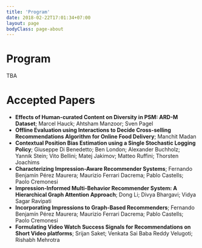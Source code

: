 ```yaml
---
title: 'Program'
date: 2018-02-22T17:01:34+07:00
layout: page
bodyClass: page-about
---
```


# Program

TBA

# Accepted Papers

* **Effects of Human-curated Content on Diversity in PSM: ARD-M Dataset**; Marcel Hauck; Ahtsham Manzoor; Sven Pagel
* **Offline Evaluation using Interactions to Decide Cross-selling Recommendations Algorithm for Online Food Delivery**; Manchit Madan
* **Contextual Position Bias Estimation using a Single Stochastic Logging Policy**; Giuseppe Di Benedetto; Ben London; Alexander Buchholz; Yannik Stein; Vito Bellini; Matej Jakimov; Matteo Ruffini; Thorsten Joachims
* **Characterizing Impression-Aware Recommender Systems**; Fernando Benjamín Pérez Maurera; Maurizio Ferrari Dacrema; Pablo Castells; Paolo Cremonesi
* **Impression-Informed Multi-Behavior Recommender System: A Hierarchical Graph Attention Approach**; Dong Li; Divya Bhargavi; Vidya Sagar Ravipati
* **Incorporating Impressions to Graph-Based Recommenders**; Fernando Benjamín Pérez Maurera; Maurizio Ferrari Dacrema; Pablo Castells; Paolo Cremonesi
* **Formulating Video Watch Success Signals for Recommendations on Short Video platforms**; Srijan Saket; Venkata Sai Baba Reddy Velugoti; Rishabh Mehrotra









